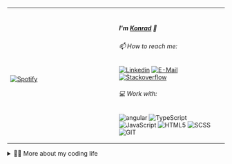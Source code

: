 <table width="100%"> 
 <tr>
  <td width="50%">
    
   &nbsp; <br> 
   [![Spotify](https://novatorem.vercel.app/api/spotify)][spotify]
    
  </td>
 <td width="50%">
  <br>
  
   ##### I'm [Konrad][homepage] 👋
   ###### 📫 How to reach me:
   [![Linkedin](https://img.shields.io/badge/kordrad--369?style=flat-square&logo=linkedin&logoColor=white&color=blue)][linkedin]
   [![E-Mail](https://img.shields.io/badge/kord.stp@gmail.com--BB001B?style=flat-square&logo=gmail&logoColor=white)][email]
   [![Stackoverflow](https://img.shields.io/badge/Kordrad--f48024?style=flat-square&logo=stackoverflow&logoColor=white)][stackoverflow]

   ###### 💻 Work with:
   ![angular](https://img.shields.io/badge/ANGULAR--dd1b16?style=flat-square&logo=angular&logoColor=white)
   ![TypeScript](https://img.shields.io/badge/TYPESCRIPT--0385D2?style=flat-square&logo=typescript&logoColor=white)
   ![JavaScript](https://img.shields.io/badge/JAVASCRIPT--F7DF1E?style=flat-square&logo=JavaScript&logoColor=white)
   ![HTML5](https://img.shields.io/badge/HTML--F37731?style=flat-square&logo=html5&logoColor=white)
   ![SCSS](https://img.shields.io/badge/SASS--C76395?style=flat-square&logo=SASS&logoColor=white)
   ![GIT](https://img.shields.io/badge/GIT--333?style=flat-square&logo=git&logoColor=white)

 </td>
</table>
  
<details>
 <summary>
  👨‍💻 More about my coding life
 </summary>
 <br /> 
 <img src='https://github.com/Kordrad/Kordrad/blob/main/img/coding.gif?raw=true' align='left'>

 ![Konrad's Github Stats](https://github-readme-stats.vercel.app/api?username=kordrad&count_private=true&show_icons=true&include_all_commits=true&theme=onedark)
 ![Top Langs](https://github-readme-stats.vercel.app/api/top-langs/?username=kordrad&layout=compact&hide=vue&theme=onedark)
 
</details>
  

[homepage]: https://github.com/Kordrad
[spotify]: https://open.spotify.com/user/21uz7h2p7m67sfbqfkrochv6a
[linkedin]: https://www.linkedin.com/in/kordrad/
[email]: mailto:kord.stp@gmail.com?subject=Hello%20Konrad,%20From%20Github
[stackoverflow]: https://stackoverflow.com/users/10992417/kordrad

[image]: https://github.com/keshavsingh4522/keshavsingh4522/blob/master/Assets/Monkey_Kid_Coding.gif

[//]: <> (The `&nbsp;` is to have Aphelion take up more space)




